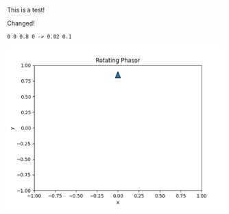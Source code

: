 This is a test!

Changed!

```graphPlotter
0 0 0.8 0 -> 0.02 0.1
```

![Plotted with graphPlotter!](/programming/python/images/1c39670d223011ed999c001a7dda7113.png)
